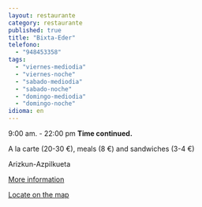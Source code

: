 ```yaml
---
layout: restaurante
category: restaurante
published: true
title: "Bixta-Eder"
telefono: 
  - "948453358"
tags: 
  - "viernes-mediodia"
  - "viernes-noche"
  - "sabado-mediodia"
  - "sabado-noche"
  - "domingo-mediodia"
  - "domingo-noche"
idioma: en
---
```


9:00 am. - 22:00 pm **Time continued.**

A la carte (20-30 €), meals (8 €) and sandwiches (3-4 €)

Arizkun-Azpilkueta

[More information](http://www.consorciobertiz.org/consorcio/dondecomer/restaurantes/arizkun-es-0-174/restaurante-bixta-eder.html)

[Locate on the map](https://maps.google.es/maps/ms?msid=209355426066656146368.0004eb72e103244809c88&msa=0&ll=43.178143,-1.494977&spn=0.010187,0.01929 "Bixta-Eder Restaurant")